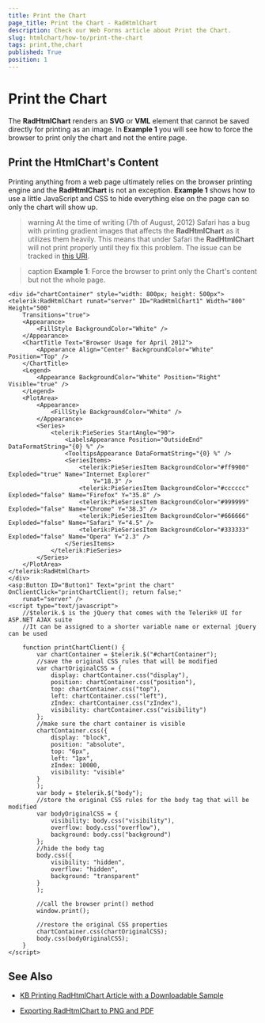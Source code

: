 ```yaml
---
title: Print the Chart
page_title: Print the Chart - RadHtmlChart
description: Check our Web Forms article about Print the Chart.
slug: htmlchart/how-to/print-the-chart
tags: print,the,chart
published: True
position: 1
---
```


# Print the Chart

The **RadHtmlChart** renders an **SVG** or **VML** element that cannot be saved directly for printing as an image. In **Example 1** you will see how to force the browser to print only the chart and not the entire page.

## Print the HtmlChart's Content

Printing anything from a web page ultimately relies on the browser printing engine and the **RadHtmlChart** is not an exception. **Example 1** shows how to use a little JavaScript and CSS to hide everything else on the page can so only the chart will show up.

>warning At the time of writing (7th of August, 2012) Safari has a bug with printing gradient images that affects the **RadHtmlChart** as it utilizes them heavily. This means that under Safari the **RadHtmlChart** will not print properly until they fix this problem. The issue can be tracked in [this URI](http://code.google.com/p/chromium/issues/detail?id=99458).

>caption **Example 1**: Force the browser to print only the Chart's content but not the whole page.

````ASP.NET 
<div id="chartContainer" style="width: 800px; height: 500px">
<telerik:RadHtmlChart runat="server" ID="RadHtmlChart1" Width="800" Height="500"
	Transitions="true">
	<Appearance>
		<FillStyle BackgroundColor="White" />
	</Appearance>
	<ChartTitle Text="Browser Usage for April 2012">
		<Appearance Align="Center" BackgroundColor="White" Position="Top" />
	</ChartTitle>
	<Legend>
		<Appearance BackgroundColor="White" Position="Right" Visible="true" />
	</Legend>
	<PlotArea>
		<Appearance>
			<FillStyle BackgroundColor="White" />
		</Appearance>
		<Series>
			<telerik:PieSeries StartAngle="90">
				<LabelsAppearance Position="OutsideEnd" DataFormatString="{0} %" />
				<TooltipsAppearance DataFormatString="{0} %" />
				<SeriesItems>
					<telerik:PieSeriesItem BackgroundColor="#ff9900" Exploded="true" Name="Internet Explorer"
						Y="18.3" />
					<telerik:PieSeriesItem BackgroundColor="#cccccc" Exploded="false" Name="Firefox" Y="35.8" />
					<telerik:PieSeriesItem BackgroundColor="#999999" Exploded="false" Name="Chrome" Y="38.3" />
					<telerik:PieSeriesItem BackgroundColor="#666666" Exploded="false" Name="Safari" Y="4.5" />
					<telerik:PieSeriesItem BackgroundColor="#333333" Exploded="false" Name="Opera" Y="2.3" />
				</SeriesItems>
			</telerik:PieSeries>
		</Series>
	</PlotArea>
</telerik:RadHtmlChart>
</div>
<asp:Button ID="Button1" Text="print the chart" OnClientClick="printChartClient(); return false;"
	runat="server" />
<script type="text/javascript">
	//$telerik.$ is the jQuery that comes with the Telerik® UI for ASP.NET AJAX suite
	//It can be assigned to a shorter variable name or external jQuery can be used

	function printChartClient() {
		var chartContainer = $telerik.$("#chartContainer");
		//save the original CSS rules that will be modified
		var chartOriginalCSS = {
			display: chartContainer.css("display"),
			position: chartContainer.css("position"),
			top: chartContainer.css("top"),
			left: chartContainer.css("left"),
			zIndex: chartContainer.css("zIndex"),
			visibility: chartContainer.css("visibility")
		};
		//make sure the chart container is visible
		chartContainer.css({
			display: "block",
			position: "absolute",
			top: "6px",
			left: "1px",
			zIndex: 10000,
			visibility: "visible"
		}
		);
		var body = $telerik.$("body");
		//store the original CSS rules for the body tag that will be modified
		var bodyOriginalCSS = {
			visibility: body.css("visibility"),
			overflow: body.css("overflow"),
			background: body.css("background")
		};
		//hide the body tag
		body.css({
			visibility: "hidden",
			overflow: "hidden",
			background: "transparent"
		}
		);

		//call the browser print() method
		window.print();

		//restore the original CSS properties
		chartContainer.css(chartOriginalCSS);
		body.css(bodyOriginalCSS);
	}
</script>
````


## See Also

 * [KB Printing RadHtmlChart Article with a Downloadable Sample](https://www.telerik.com/support/kb/aspnet-ajax/html-chart/printing-radhtmlchart.aspx)

 * [Exporting RadHtmlChart to PNG and PDF](https://www.telerik.com/community/code-library/aspnet-ajax/html-chart/exporting-radhtmlchart-to-png-and-pdf.aspx)
